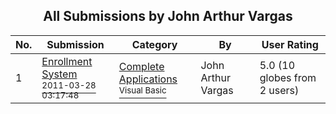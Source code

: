 ﻿<div align="center">

## All Submissions by John Arthur Vargas

</div>

No.  | Submission | Category | By   | User Rating
---- | ---------- | -------- | ---- | -----------
1 | [Enrollment System<br /><sup>2011-03-28 03:17:48</sup>](https://github.com/Planet-Source-Code/john-arthur-vargas-enrollment-system__1-73851) | [Complete Applications<br /><sup>Visual Basic</sup>](../ByCategory/complete-applications__1-27.md) | John Arthur Vargas | 5.0 (10 globes from 2 users)
